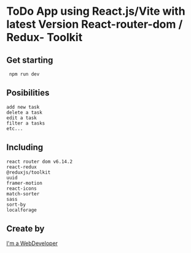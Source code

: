 # ToDo App using React.js/Vite with latest Version React-router-dom / Redux- Toolkit

## Get starting

     npm run dev

## Posibilities

    add new task
    delete a task
    edit a task
    filter a tasks
    etc...

## Including

    react router dom v6.14.2
    react-redux
    @reduxjs/toolkit
    uuid
    framer-motion
    react-icons
    match-sorter
    sass
    sort-by
    localforage

## Create by

[I'm a WebDeveloper](https://www.ella-rotari.com)
